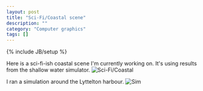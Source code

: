 ```yaml
---
layout: post
title: "Sci-Fi/Coastal scene"
description: ""
category: "Computer graphics"
tags: []
---
```

{% include JB/setup %}

Here is a sci-fi-ish coastal scene I'm currently working on. It's using results from the shallow water simulator.
![Sci-Fi/Coastal](https://www.dropbox.com/s/pa4jxui215wkkju/testrender15.png)

<!-- more -->

I ran a simulation around the Lyttelton harbour.
![Sim](https://dl.dropboxusercontent.com/u/33001193/large_lyttelton.png)
